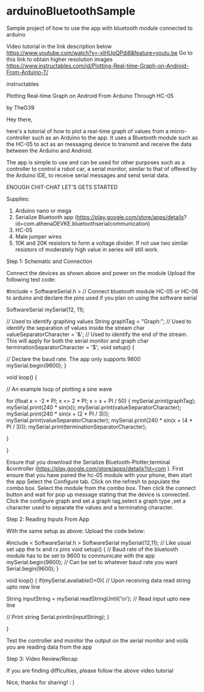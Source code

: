 # arduinoBluetoothSample
Sample project of how to use the app with bluetooth module connected to arduino

Video tutorial in the link description below
https://www.youtube.com/watch?v=-xlHUpQPdi8&feature=youtu.be
Go to this link to obtain higher resolution images
https://www.instructables.com/id/Plotting-Real-time-Graph-on-Android-From-Arduino-T/

 
instructables



Plotting Real-time Graph on Android From Arduino Through HC-05

by TheG39



Hey there,

here's a tutorial of how to plot a real-time graph of values from a micro-controller such as an Arduino to the app. It uses a Bluetooth module such as the HC-05 to act as an messaging device to transmit and receive the data between the Arduino and Android.

The app is simple to use and can be used for other purposes such as a controller to control a robot car, a serial monitor, similar to that of offered by the Arduino IDE, to receive serial messages and send serial data.

ENOUGH CHIT-CHAT LET'S GETS STARTED

Supplies:

1.	Arduino nano or mega
2.	Serialize Bluetooth app (https://play.google.com/store/apps/details? id=com.athenaDEVKE.bluetoothserialcommunication)
3. HC-05
4.	Male jumper wires
5.	10K and 20K resistors to form a voltage divider. If not use two similar resistors of moderately high value in series will still work.





Step 1: Schematic and Connection
 
Connect the devices as shown above and power on the module Upload the following test code:

#include < SoftwareSerial.h >
// Connect bluetooth module HC-05 or HC-06 to arduino and declare the pins used if you plan on using the software serial

SoftwareSerial mySerial(12, 11);

// Used to identify graphing values String graphTag = "Graph:";
// Used to identify the separation of values inside the stream char valueSeparatorCharacter = '&';
// Used to identify the end of the stream. This will apply for both the serial monitor and graph char terminationSeparatorCharacter = '$';
void setup() {

// Declare the baud rate. The app only supports 9600 mySerial.begin(9600);
}

void loop() {

// An example loop of plotting a sine wave

for (float x = -2 * PI; x <= 2 * PI; x = x + PI / 50) { mySerial.print(graphTag);
mySerial.print(240 * sin(x)); mySerial.print(valueSeparatorCharacter); mySerial.print(240 * sin(x + (2 * PI / 3))); mySerial.print(valueSeparatorCharacter); mySerial.print(240 * sin(x + (4 * PI / 3))); mySerial.print(terminationSeparatorCharacter);
 
}

}

Ensure that you download the Serialize Bluetooth-Plotter,terminal &controller (https://play.google.com/store/apps/details?id=com	).
First ensure that you have paired the hc-05 module with your phone, then start the app
Select the Configure tab. Click on the refresh to populate the combo box. Select the module from the combo box. Then click the connect button and wait for pop up message stating that the device is connected.
Click the configure graph and set a graph tag,select a graph type ,set a character used to separate the values and a terminating character.

 
   
 
   
 
 


 
Step 2: Reading Inputs From App

With the same setup as above:
Upload the code below:


#include < SoftwareSerial.h >
SoftwareSerial mySerial(12,11); // Like usual set upp the tx and rx pins void setup() {
// Baud rate of the bluetooth module has to be set to 9600 to communicate with the app mySerial.begin(9600);
// Can be set to whatever baud rate you want Serial.begin(9600);
}

void loop() { if(mySerial.available()>0){
// Upon receiving data read string upto new line

String inputString = mySerial.readStringUntil('\n'); // Read input upto new line

// Print string Serial.println(inputString);
}

}

Test the controller and monitor the output on the serial monitor and voilà you are reading data from the app

 
 


Step 3: Video Review/Recap


If you are finding difficulties, please follow the above video tutorial




Nice, thanks for sharing! : )

